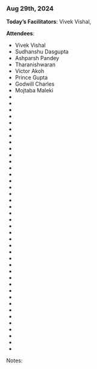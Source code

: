 ### Aug 29th, 2024

**Today’s Facilitators**: Vivek Vishal, 


**Attendees**: 
- Vivek Vishal
- Sudhanshu Dasgupta
- Ashparsh Pandey
- Tharanishwaran
- Victor Akoh
- Prince Gupta
- Godwill Charles 
- Mojtaba Maleki
-
- 
- 
- 
- 
- 
- 
- 
- 
- 
- 
- 
- 
- 
- 
- 
- 
- 
- 
- 
- 
- 
- 
- 
- 
- 
- 
- 
- 
- 
- 
- 
- 
- 
- 
- 
- 
- 
- 
- 


Notes:
